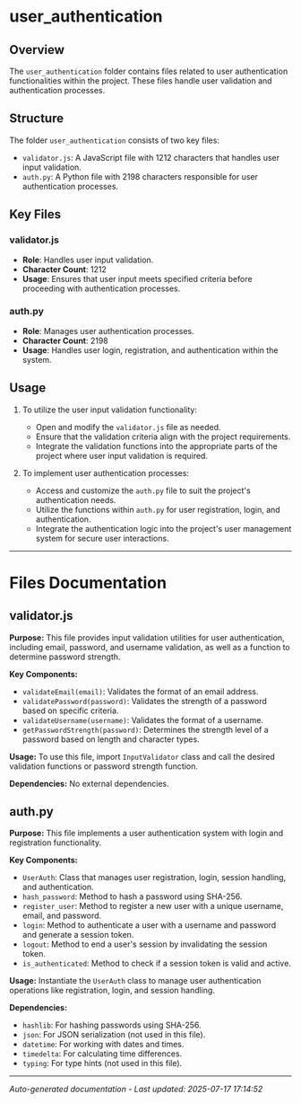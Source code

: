 # user_authentication

## Overview
The `user_authentication` folder contains files related to user authentication functionalities within the project. These files handle user validation and authentication processes.

## Structure
The folder `user_authentication` consists of two key files:
- `validator.js`: A JavaScript file with 1212 characters that handles user input validation.
- `auth.py`: A Python file with 2198 characters responsible for user authentication processes.

## Key Files
### validator.js
- **Role**: Handles user input validation.
- **Character Count**: 1212
- **Usage**: Ensures that user input meets specified criteria before proceeding with authentication processes.

### auth.py
- **Role**: Manages user authentication processes.
- **Character Count**: 2198
- **Usage**: Handles user login, registration, and authentication within the system.

## Usage
1. To utilize the user input validation functionality:
   - Open and modify the `validator.js` file as needed.
   - Ensure that the validation criteria align with the project requirements.
   - Integrate the validation functions into the appropriate parts of the project where user input validation is required.

2. To implement user authentication processes:
   - Access and customize the `auth.py` file to suit the project's authentication needs.
   - Utilize the functions within `auth.py` for user registration, login, and authentication.
   - Integrate the authentication logic into the project's user management system for secure user interactions.

---

# Files Documentation

## validator.js

**Purpose:** This file provides input validation utilities for user authentication, including email, password, and username validation, as well as a function to determine password strength.

**Key Components:**
- `validateEmail(email)`: Validates the format of an email address.
- `validatePassword(password)`: Validates the strength of a password based on specific criteria.
- `validateUsername(username)`: Validates the format of a username.
- `getPasswordStrength(password)`: Determines the strength level of a password based on length and character types.

**Usage:** To use this file, import `InputValidator` class and call the desired validation functions or password strength function.

**Dependencies:** No external dependencies.

## auth.py

**Purpose:** This file implements a user authentication system with login and registration functionality.

**Key Components:**
- `UserAuth`: Class that manages user registration, login, session handling, and authentication.
- `hash_password`: Method to hash a password using SHA-256.
- `register_user`: Method to register a new user with a unique username, email, and password.
- `login`: Method to authenticate a user with a username and password and generate a session token.
- `logout`: Method to end a user's session by invalidating the session token.
- `is_authenticated`: Method to check if a session token is valid and active.

**Usage:** Instantiate the `UserAuth` class to manage user authentication operations like registration, login, and session handling.

**Dependencies:**
- `hashlib`: For hashing passwords using SHA-256.
- `json`: For JSON serialization (not used in this file).
- `datetime`: For working with dates and times.
- `timedelta`: For calculating time differences.
- `typing`: For type hints (not used in this file).

---
*Auto-generated documentation - Last updated: 2025-07-17 17:14:52*
